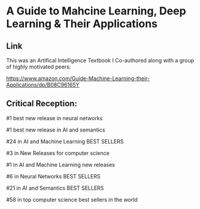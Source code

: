 # A Guide to Mahcine Learning, Deep Learning & Their Applications

## Link 

This was an Artifical Intelligence Textbook I Co-authored along with a group of highly motivated peers:

https://www.amazon.com/Guide-Machine-Learning-their-Applications/dp/B08C96165Y

## Critical Reception:

#1 best new release in neural networks

#1 best new release in AI and semantics

#24 in AI and Machine Learning BEST SELLERS

#3 in New Releases for computer science

#1 in AI and Machine Learning new releases

#6 in Neural Networks BEST SELLERS

#21 in AI and Semantics BEST SELLERS

#58 in top computer science best sellers in the world
